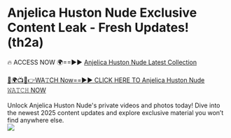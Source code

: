 # Anjelica Huston Nude Exclusive Content Leak - Fresh Updates! (th2a)

🔥 ACCESS NOW 🌍==►► <a href="https://tinyurl.com/yc657z5k" rel="nofollow">Anjelica Huston Nude Latest Collection</a>
<br><br>
[🔴🌍📺📱👉WA𝚃CH Now==►► CLICK HERE TO Anjelica Huston Nude 𝚆𝙰𝚃𝙲𝙷 NOW](https://tinyurl.com/yc657z5k)
<br><br>
Unlock Anjelica Huston Nude's private videos and photos today! Dive into the newest 2025 content updates and explore exclusive material you won’t find anywhere else.
<br>
<a href="https://tinyurl.com/yc657z5k" rel="nofollow" data-target="animated-image.originalLink"><img src="https://camo.githubusercontent.com/8a4f000d20f83aca3bf7ec5f350d767afa0574a8a352519fd8cfa583a6f93a33/68747470733a2f2f692e696d6775722e636f6d2f644a486b345a712e676966" data-canonical-src="https://i.imgur.com/dJHk4Zq.gif" style="max-width: 100%; display: inline-block;" data-target="animated-image.originalImage"></a>
<br>
